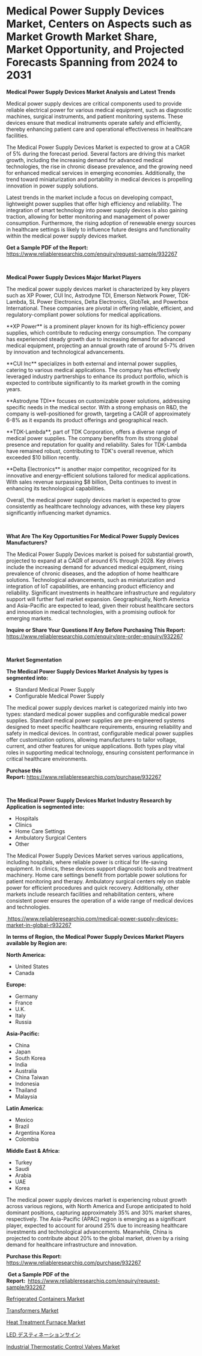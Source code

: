 <p><h1>Medical Power Supply Devices Market, Centers on Aspects such as Market Growth Market Share, Market Opportunity, and Projected Forecasts Spanning from 2024 to 2031</h1></p><p><strong>Medical Power Supply Devices Market Analysis and Latest Trends</strong></p>
<p><p>Medical power supply devices are critical components used to provide reliable electrical power for various medical equipment, such as diagnostic machines, surgical instruments, and patient monitoring systems. These devices ensure that medical instruments operate safely and efficiently, thereby enhancing patient care and operational effectiveness in healthcare facilities.</p><p>The Medical Power Supply Devices Market is expected to grow at a CAGR of 5% during the forecast period. Several factors are driving this market growth, including the increasing demand for advanced medical technologies, the rise in chronic disease prevalence, and the growing need for enhanced medical services in emerging economies. Additionally, the trend toward miniaturization and portability in medical devices is propelling innovation in power supply solutions.</p><p>Latest trends in the market include a focus on developing compact, lightweight power supplies that offer high efficiency and reliability. The integration of smart technology into power supply devices is also gaining traction, allowing for better monitoring and management of power consumption. Furthermore, the rising adoption of renewable energy sources in healthcare settings is likely to influence future designs and functionality within the medical power supply devices market.</p></p>
<p><strong>Get a Sample PDF of the Report:&nbsp;</strong> <a href="https://www.reliableresearchiq.com/enquiry/request-sample/932267">https://www.reliableresearchiq.com/enquiry/request-sample/932267</a></p>
<p>&nbsp;</p>
<p><strong>Medical Power Supply Devices Major Market Players</strong></p>
<p><p>The medical power supply devices market is characterized by key players such as XP Power, CUI Inc, Astrodyne TDI, Emerson Network Power, TDK-Lambda, SL Power Electronics, Delta Electronics, GlobTek, and Powerbox International. These companies are pivotal in offering reliable, efficient, and regulatory-compliant power solutions for medical applications.</p><p>**XP Power** is a prominent player known for its high-efficiency power supplies, which contribute to reducing energy consumption. The company has experienced steady growth due to increasing demand for advanced medical equipment, projecting an annual growth rate of around 5-7% driven by innovation and technological advancements.</p><p>**CUI Inc** specializes in both external and internal power supplies, catering to various medical applications. The company has effectively leveraged industry partnerships to enhance its product portfolio, which is expected to contribute significantly to its market growth in the coming years.</p><p>**Astrodyne TDI** focuses on customizable power solutions, addressing specific needs in the medical sector. With a strong emphasis on R&D, the company is well-positioned for growth, targeting a CAGR of approximately 6-8% as it expands its product offerings and geographical reach.</p><p>**TDK-Lambda**, part of TDK Corporation, offers a diverse range of medical power supplies. The company benefits from its strong global presence and reputation for quality and reliability. Sales for TDK-Lambda have remained robust, contributing to TDK's overall revenue, which exceeded $10 billion recently.</p><p>**Delta Electronics** is another major competitor, recognized for its innovative and energy-efficient solutions tailored for medical applications. With sales revenue surpassing $8 billion, Delta continues to invest in enhancing its technological capabilities.</p><p>Overall, the medical power supply devices market is expected to grow consistently as healthcare technology advances, with these key players significantly influencing market dynamics.</p></p>
<p>&nbsp;</p>
<p><strong>What Are The Key Opportunities For Medical Power Supply Devices Manufacturers?</strong></p>
<p><p>The Medical Power Supply Devices market is poised for substantial growth, projected to expand at a CAGR of around 6% through 2028. Key drivers include the increasing demand for advanced medical equipment, rising prevalence of chronic diseases, and the adoption of home healthcare solutions. Technological advancements, such as miniaturization and integration of IoT capabilities, are enhancing product efficiency and reliability. Significant investments in healthcare infrastructure and regulatory support will further fuel market expansion. Geographically, North America and Asia-Pacific are expected to lead, given their robust healthcare sectors and innovation in medical technologies, with a promising outlook for emerging markets.</p></p>
<p><strong>Inquire or Share Your Questions If Any Before Purchasing This Report:</strong> <a href="https://www.reliableresearchiq.com/enquiry/pre-order-enquiry/932267">https://www.reliableresearchiq.com/enquiry/pre-order-enquiry/932267</a></p>
<p>&nbsp;</p>
<p><strong>Market Segmentation</strong></p>
<p><strong>The Medical Power Supply Devices Market Analysis by types is segmented into:</strong></p>
<p><ul><li>Standard Medical Power Supply</li><li>Configurable Medical Power Supply</li></ul></p>
<p><p>The medical power supply devices market is categorized mainly into two types: standard medical power supplies and configurable medical power supplies. Standard medical power supplies are pre-engineered systems designed to meet specific healthcare requirements, ensuring reliability and safety in medical devices. In contrast, configurable medical power supplies offer customization options, allowing manufacturers to tailor voltage, current, and other features for unique applications. Both types play vital roles in supporting medical technology, ensuring consistent performance in critical healthcare environments.</p></p>
<p><strong>Purchase this Report:&nbsp;</strong><a href="https://www.reliableresearchiq.com/purchase/932267">https://www.reliableresearchiq.com/purchase/932267</a></p>
<p>&nbsp;</p>
<p><strong>The Medical Power Supply Devices Market Industry Research by Application is segmented into:</strong></p>
<p><ul><li>Hospitals</li><li>Clinics</li><li>Home Care Settings</li><li>Ambulatory Surgical Centers</li><li>Other</li></ul></p>
<p><p>The Medical Power Supply Devices Market serves various applications, including hospitals, where reliable power is critical for life-saving equipment. In clinics, these devices support diagnostic tools and treatment machinery. Home care settings benefit from portable power solutions for patient monitoring and therapy. Ambulatory surgical centers rely on stable power for efficient procedures and quick recovery. Additionally, other markets include research facilities and rehabilitation centers, where consistent power ensures the operation of a wide range of medical devices and technologies.</p></p>
<p><a href="https://www.reliableresearchiq.com/medical-power-supply-devices-market-in-global-r932267">&nbsp;https://www.reliableresearchiq.com/medical-power-supply-devices-market-in-global-r932267</a></p>
<p><strong>In terms of Region, the Medical Power Supply Devices Market Players available by Region are:</strong></p>
<p>
    <p> <strong> North America: </strong>
        <ul>
            <li>United States</li>
            <li>Canada</li>
        </ul>
        </p> 
    <p> <strong> Europe: </strong>
        <ul>
            <li>Germany</li>
            <li>France</li>
            <li>U.K.</li>
            <li>Italy</li>
            <li>Russia</li>
        </ul>
        </p> 
    <p> <strong> Asia-Pacific: </strong>
        <ul>
            <li>China</li>
            <li>Japan</li>
            <li>South Korea</li>
            <li>India</li>
            <li>Australia</li>
            <li>China Taiwan</li>
            <li>Indonesia</li>
            <li>Thailand</li>
            <li>Malaysia</li>
        </ul>
        </p> 
    <p> <strong> Latin America: </strong>
        <ul>
            <li>Mexico</li>
            <li>Brazil</li>
            <li>Argentina Korea</li>
            <li>Colombia</li>
        </ul>
        </p> 
    <p> <strong> Middle East & Africa: </strong>
        <ul>
            <li>Turkey</li>
            <li>Saudi</li>
            <li>Arabia</li>
            <li>UAE</li>
            <li>Korea</li>
        </ul>
    </p>
    </p>
<p><p>The medical power supply devices market is experiencing robust growth across various regions, with North America and Europe anticipated to hold dominant positions, capturing approximately 35% and 30% market shares, respectively. The Asia-Pacific (APAC) region is emerging as a significant player, expected to account for around 25% due to increasing healthcare investments and technological advancements. Meanwhile, China is projected to contribute about 20% to the global market, driven by a rising demand for healthcare infrastructure and innovation.</p></p>
<p><strong>Purchase this Report: </strong><a href="https://www.reliableresearchiq.com/purchase/932267">https://www.reliableresearchiq.com/purchase/932267</a></p>
<p>&nbsp;<strong>Get a Sample PDF of the Report:&nbsp;&nbsp;</strong><a href="https://www.reliableresearchiq.com/enquiry/request-sample/932267">https://www.reliableresearchiq.com/enquiry/request-sample/932267</a></p>
<p><strong></strong></p>
<p><p><a href="https://www.linkedin.com/pulse/refrigerated-containers-market-growth-outlook-from-2024-2031-projecting-mjmtc?trackingId=g%2FrftcpFQoay0F5QbI64AQ%3D%3D">Refrigerated Containers Market</a></p><p><a href="https://medium.com/@levihamilton58/this-report-aims-to-provide-a-comprehensive-presentation-of-the-global-market-for-transformers-b9e7781cb276">Transformers Market</a></p><p><a href="https://www.linkedin.com/pulse/heat-treatment-furnace-market-trends-focusing-insight-forecast-qucpc?trackingId=ZkRUuBgIS4qvGdPD0FaDfA%3D%3D">Heat Treatment Furnace Market</a></p><p><a href="https://medium.com/@ryanmarc1930/led-destination-signs-market-%E3%81%AF-%E3%82%B3%E3%82%B9%E3%83%88%E7%AE%A1%E7%90%86%E3%81%A8%E5%8A%B9%E7%8E%87%E5%90%91%E4%B8%8A%E3%82%92%E5%84%AA%E5%85%88%E3%81%97%E3%81%BE%E3%81%99-%E3%81%95%E3%82%89%E3%81%AB-%E5%A0%B1%E5%91%8A%E6%9B%B8%E3%81%AF%E5%B8%82%E5%A0%B4%E3%81%AE%E9%9C%80%E8%A6%81%E9%9D%A2%E3%81%A8%E4%BE%9B%E7%B5%A6%E9%9D%A2%E3%81%AE%E4%B8%A1%E6%96%B9%E3%82%92%E3%82%AB%E3%83%90%E3%83%BC%E3%81%97%E3%81%A6%E3%81%84%E3%81%BE%E3%81%99-led-destination-6b509e4f941f">LED デスティネーションサイン</a></p><p><a href="https://medium.com/@levihamilton58/the-global-industrial-thermostatic-control-valves-market-is-expected-to-witness-a-compound-annual-7c7481cf6c3b">Industrial Thermostatic Control Valves Market</a></p></p>